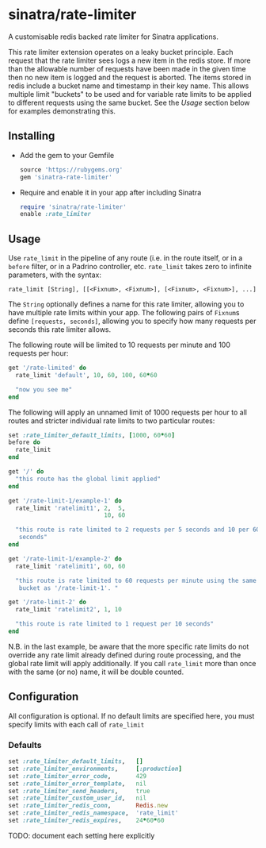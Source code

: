 # sinatra/rate-limiter

A customisable redis backed rate limiter for Sinatra applications.

This rate limiter extension operates on a leaky bucket principle. Each
request that the rate limiter sees logs a new item in the redis store. If
more than the allowable number of requests have been made in the given time
then no new item is logged and the request is aborted. The items stored in
redis include a bucket name and timestamp in their key name. This allows
multiple limit "buckets" to be used and for variable rate limits to be
applied to different requests using the same bucket. See the _Usage_ section
below for examples demonstrating this.

## Installing

 * Add the gem to your Gemfile

   ```ruby
   source 'https://rubygems.org'
   gem 'sinatra-rate-limiter'
   ```

 * Require and enable it in your app after including Sinatra

   ```ruby
   require 'sinatra/rate-limiter'
   enable :rate_limiter
   ```

## Usage

Use `rate_limit` in the pipeline of any route (i.e. in the route itself, or
in a `before` filter, or in a Padrino controller, etc. `rate_limit` takes
zero to infinite parameters, with the syntax:

  ```
  rate_limit [String], [[<Fixnum>, <Fixnum>], [<Fixnum>, <Fixnum>], ...]
  ```

The `String` optionally defines a name for this rate limiter, allowing you
to have multiple rate limits within your app. The following pairs of
`Fixnum`s define `[requests, seconds]`, allowing you to specify how many
requests per seconds this rate limiter allows.

The following route will be limited to 10 requests per minute and 100
requests per hour:

  ```ruby
  get '/rate-limited' do
    rate_limit 'default', 10, 60, 100, 60*60

    "now you see me"
  end
  ```

The following will apply an unnamed limit of 1000 requests per hour to all
routes and stricter individual rate limits to two particular routes:

  ```ruby
  set :rate_limiter_default_limits, [1000, 60*60]
  before do
    rate_limit
  end

  get '/' do
    "this route has the global limit applied"
  end

  get '/rate-limit-1/example-1' do
    rate_limit 'ratelimit1', 2,  5,
                             10, 60 

    "this route is rate limited to 2 requests per 5 seconds and 10 per 60
     seconds"
  end

  get '/rate-limit-1/example-2' do
    rate_limit 'ratelimit1', 60, 60

    "this route is rate limited to 60 requests per minute using the same
     bucket as '/rate-limit-1'. "

  get '/rate-limit-2' do
    rate_limit 'ratelimit2', 1, 10

    "this route is rate limited to 1 request per 10 seconds"
  end
  ```

N.B. in the last example, be aware that the more specific rate limits do not
override any rate limit already defined during route processing, and the
global rate limit will apply additionally. If you call `rate_limit` more
than once with the same (or no) name, it will be double counted.

## Configuration

All configuration is optional. If no default limits are specified here,
you must specify limits with each call of `rate_limit`

### Defaults

   ```ruby
   set :rate_limiter_default_limits,   []
   set :rate_limiter_environments,     [:production]
   set :rate_limiter_error_code,       429
   set :rate_limiter_error_template,   nil
   set :rate_limiter_send_headers,     true
   set :rate_limiter_custom_user_id,   nil
   set :rate_limiter_redis_conn,       Redis.new
   set :rate_limiter_redis_namespace,  'rate_limit'
   set :rate_limiter_redis_expires,    24*60*60
   ```

TODO: document each setting here explicitly
